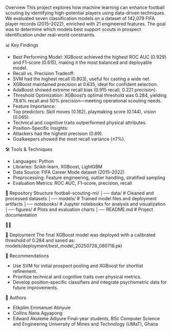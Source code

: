 Overview
This project explores how machine learning can enhance football scouting by identifying high-potential players using data-driven techniques. We evaluated seven classification models on a dataset of 142,079 FIFA player records (2015–2022), enriched with 21 engineered features. The goal was to determine which models best support scouts in prospect identification under real-world constraints.

📊 Key Findings
- Best Performing Model:
XGBoost achieved the highest ROC AUC (0.929) and F1-score (0.615), making it the most balanced and deployable model.
- Recall vs. Precision Tradeoff:
- SVM had the highest recall (0.803), useful for casting a wide net.
- XGBoost maintained precision at 0.635, ideal for confident selection.
- AdaBoost showed extreme recall bias (0.915 recall, 0.221 precision).
- Threshold Optimization:
XGBoost’s optimal threshold was 0.284, yielding 78.6% recall and 50% precision—meeting operational scouting needs.
- Feature Importance:
- Top predictors: Skill moves (0.162), playmaking score (0.144), vision (0.065).
- Technical and cognitive traits outperformed physical attributes.
- Position-Specific Insights:
- Attackers had the highest precision (0.69).
- Goalkeepers showed the most recall variance (±7%).

🛠 Tools & Techniques
- Languages: Python
- Libraries: Scikit-learn, XGBoost, LightGBM
- Data Source: FIFA Career Mode dataset (2015–2022)
- Preprocessing: Feature engineering, outlier handling, stratified sampling
- Evaluation Metrics: ROC AUC, F1-score, precision, recall

📁 Repository Structure
football-scouting-ml/
│── data/                   # Cleaned and processed datasets
│── models/                 # Trained model files and deployment artifacts
│── notebooks/              # Jupyter notebooks for analysis and visualization
│── figures/                # Plots and evaluation charts
│── README.md               # Project documentation



🚀 Deployment
The final XGBoost model was deployed with a calibrated threshold of 0.284 and saved as:
models/deployment/best_model_20250728_080718.pkl



📌 Recommendations
- Use SVM for initial prospect pooling and XGBoost for shortlist refinement.
- Prioritize technical and cognitive traits over physical metrics.
- Develop position-specific classifiers and integrate psychometric data for future improvements.

👤 Authors
- Elikplim Emmanuel Atinyuie
- Collins Nana Agyapong
- Edward Akuleme Adiyure
Final-year students, BSc Computer Science and Engineering
University of Mines and Technology (UMaT), Ghana
